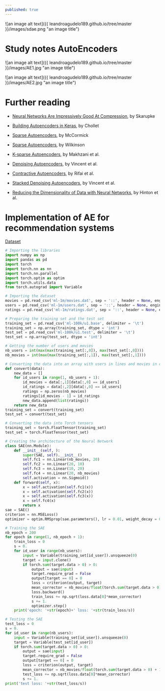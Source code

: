 ```yaml
---
published: true
---
```

<meta name="viewport" content="width=device-width, initial-scale=1.0">
![an image alt text]({{ leandroagudelo189.github.io/tree/master }}/images/sdae.png "an image title")

# Study notes AutoEncoders 


![an image alt text]({{ leandroagudelo189.github.io/tree/master }}/images/AE1.jpg "an image title")

![an image alt text]({{ leandroagudelo189.github.io/tree/master }}/images/AE2.jpg "an image title")



# Further reading

- [Neural Networks Are Impressively Good At Compression](https://probablydance.com/2016/04/30/neural-networks-are-impressively-good-at-compression/), by Skarupke 

- [Building Autoencoders in Keras](https://blog.keras.io/building-autoencoders-in-keras.html), by Chollet

- [Sparse Autoencoders](http://mccormickml.com/2014/05/30/deep-learning-tutorial-sparse-autoencoder/), by McCormick  

- [Sparse Autoencoders](http://www.ericlwilkinson.com/blog/2014/11/19/deep-learning-sparse-autoencoders), by Wilkinson

- [K-sparse Autoencoders](https://arxiv.org/pdf/1312.5663.pdf), by Makhzani et al.

- [Denoising Autoencoders](http://www.cs.toronto.edu/~larocheh/publications/icml-2008-denoising-autoencoders.pdf), by Vincent et al.

- [Contractive Autoencoders](http://machinelearning.wustl.edu/mlpapers/paper_files/ICML2011Rifai_455.pdf), by Rifai et al.

- [Stacked Denoising Autoencoders](http://www.jmlr.org/papers/volume11/vincent10a/vincent10a.pdf), by Vincent et al.

- [Reducing the Dimensionality of
Data with Neural Networks](https://www.cs.toronto.edu/~hinton/science.pdf), by Hinton et al.


# Implementation of AE for recommendation systems

[Dataset](https://github.com/leandroagudelo189/AutoEncoders/tree/master/ml-1m)

```python
# Importing the libraries
import numpy as np
import pandas as pd
import torch
import torch.nn as nn
import torch.nn.parallel
import torch.optim as optim
import torch.utils.data
from torch.autograd import Variable

# Importing the dataset
movies = pd.read_csv('ml-1m/movies.dat', sep = '::', header = None, engine = 'python', encoding = 'latin-1')
users = pd.read_csv('ml-1m/users.dat', sep = '::', header = None, engine = 'python', encoding = 'latin-1')
ratings = pd.read_csv('ml-1m/ratings.dat', sep = '::', header = None, engine = 'python', encoding = 'latin-1')

# Preparing the training set and the test set
training_set = pd.read_csv('ml-100k/u1.base', delimiter = '\t')
training_set = np.array(training_set, dtype = 'int')
test_set = pd.read_csv('ml-100k/u1.test', delimiter = '\t')
test_set = np.array(test_set, dtype = 'int')

# Getting the number of users and movies
nb_users = int(max(max(training_set[:,0]), max(test_set[:,0])))
nb_movies = int(max(max(training_set[:,1]), max(test_set[:,1])))

# Converting the data into an array with users in lines and movies in columns
def convert(data):
    new_data = []
    for id_users in range(1, nb_users + 1):
        id_movies = data[:,1][data[:,0] == id_users]
        id_ratings = data[:,2][data[:,0] == id_users]
        ratings = np.zeros(nb_movies)
        ratings[id_movies - 1] = id_ratings
        new_data.append(list(ratings))
    return new_data
training_set = convert(training_set)
test_set = convert(test_set)

# Converting the data into Torch tensors
training_set = torch.FloatTensor(training_set)
test_set = torch.FloatTensor(test_set)

# Creating the architecture of the Neural Network
class SAE(nn.Module):
    def __init__(self, ):
        super(SAE, self).__init__()
        self.fc1 = nn.Linear(nb_movies, 20)
        self.fc2 = nn.Linear(20, 10)
        self.fc3 = nn.Linear(10, 20)
        self.fc4 = nn.Linear(20, nb_movies)
        self.activation = nn.Sigmoid()
    def forward(self, x):
        x = self.activation(self.fc1(x))
        x = self.activation(self.fc2(x))
        x = self.activation(self.fc3(x))
        x = self.fc4(x)
        return x
sae = SAE()
criterion = nn.MSELoss()
optimizer = optim.RMSprop(sae.parameters(), lr = 0.01, weight_decay = 0.5)

# Training the SAE
nb_epoch = 200
for epoch in range(1, nb_epoch + 1):
    train_loss = 0
    s = 0.
    for id_user in range(nb_users):
        input = Variable(training_set[id_user]).unsqueeze(0)
        target = input.clone()
        if torch.sum(target.data > 0) > 0:
            output = sae(input)
            target.require_grad = False
            output[target == 0] = 0
            loss = criterion(output, target)
            mean_corrector = nb_movies/float(torch.sum(target.data > 0) + 1e-10)
            loss.backward()
            train_loss += np.sqrt(loss.data[0]*mean_corrector)
            s += 1.
            optimizer.step()
    print('epoch: '+str(epoch)+' loss: '+str(train_loss/s))

# Testing the SAE
test_loss = 0
s = 0.
for id_user in range(nb_users):
    input = Variable(training_set[id_user]).unsqueeze(0)
    target = Variable(test_set[id_user])
    if torch.sum(target.data > 0) > 0:
        output = sae(input)
        target.require_grad = False
        output[target == 0] = 0
        loss = criterion(output, target)
        mean_corrector = nb_movies/float(torch.sum(target.data > 0) + 1e-10)
        test_loss += np.sqrt(loss.data[0]*mean_corrector)
        s += 1.
print('test loss: '+str(test_loss/s))
````
